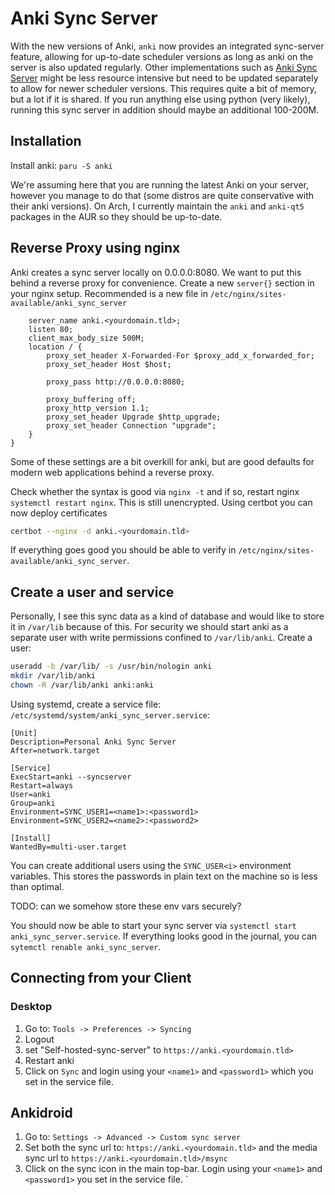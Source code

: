 # Anki Sync Server
With the new versions of Anki, `anki` now provides an integrated sync-server feature, allowing for up-to-date scheduler versions as long as anki on the server is also updated regularly.
Other implementations such as [Anki Sync Server](https://github.com/dsnopek/anki-sync-server) might be less resource intensive but need to be updated separately to allow for newer scheduler versions.
This requires quite a bit of memory, but a lot if it is shared. If you run anything else using python (very likely), running this sync server in addition should maybe an additional 100-200M.

## Installation
Install anki: `paru -S anki`

We're assuming here that you are running the latest Anki on your server, however you manage to do that (some distros are quite conservative with their anki versions). On Arch, I currently maintain the `anki` and `anki-qt5` packages in the AUR so they should be up-to-date.

## Reverse Proxy using nginx
Anki creates a sync server locally on 0.0.0.0:8080. We want to put this behind a reverse proxy for convenience.
Create a new `server{}` section in your nginx setup. Recommended is a new file in `/etc/nginx/sites-available/anki_sync_server`

```nginx
	server_name anki.<yourdomain.tld>;
	listen 80;
	client_max_body_size 500M;
	location / {
		proxy_set_header X-Forwarded-For $proxy_add_x_forwarded_for;
		proxy_set_header Host $host;

		proxy_pass http://0.0.0.0:8080;

		proxy_buffering off;
		proxy_http_version 1.1;
		proxy_set_header Upgrade $http_upgrade;
		proxy_set_header Connection "upgrade";
	}
}
```
Some of these settings are a bit overkill for anki, but are good defaults for modern web applications behind a reverse proxy.

Check whether the syntax is good via `nginx -t` and if so, restart nginx `systemctl restart nginx`.
This is still unencrypted. Using certbot you can now deploy certificates
```sh
certbot --nginx -d anki.<yourdomain.tld>
```
If everything goes good you should be able to verify in `/etc/nginx/sites-available/anki_sync_server`.

##  Create a user and service
Personally, I see this sync data as a kind of database and would like to store it in `/var/lib` because of this.
For security we should start anki as a separate user with write permissions confined to `/var/lib/anki`.
Create a user:

```sh
useradd -b /var/lib/ -s /usr/bin/nologin anki
mkdir /var/lib/anki
chown -R /var/lib/anki anki:anki
```

Using systemd, create a service file: `/etc/systemd/system/anki_sync_server.service`:

```systemd
[Unit]
Description=Personal Anki Sync Server
After=network.target

[Service]
ExecStart=anki --syncserver
Restart=always
User=anki
Group=anki
Environment=SYNC_USER1=<name1>:<password1>
Environment=SYNC_USER2=<name2>:<password2>

[Install]
WantedBy=multi-user.target
```

You can create additional users using the `SYNC_USER<i>` environment variables. This stores the passwords in plain text on the machine so is less than optimal.

TODO: can we somehow store these env vars securely?

You should now be able to start your sync server via `systemctl start anki_sync_server.service`.
If everything looks good in the journal, you can `sytemctl renable anki_sync_server`.


## Connecting from your Client
### Desktop
1. Go to: `Tools -> Preferences -> Syncing`
2. Logout
3. set "Self-hosted-sync-server" to `https://anki.<yourdomain.tld>`
5. Restart anki
6. Click on `Sync` and login using your `<name1>` and `<password1>` which you set in the service file.

## Ankidroid
1. Go to: `Settings -> Advanced -> Custom sync server`
2. Set both the sync url to: `https://anki.<yourdomain.tld>` and the media sync url to `https://anki.<yourdomain.tld>/msync`
3. Click on the sync icon in the main top-bar. Login using your `<name1>` and `<password1>` you set in the service file.
`
